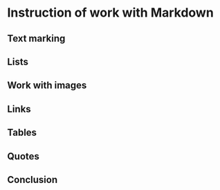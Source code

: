 # Instruction of work with Markdown

## Text marking

## Lists

## Work with images

## Links

## Tables

## Quotes

## Conclusion